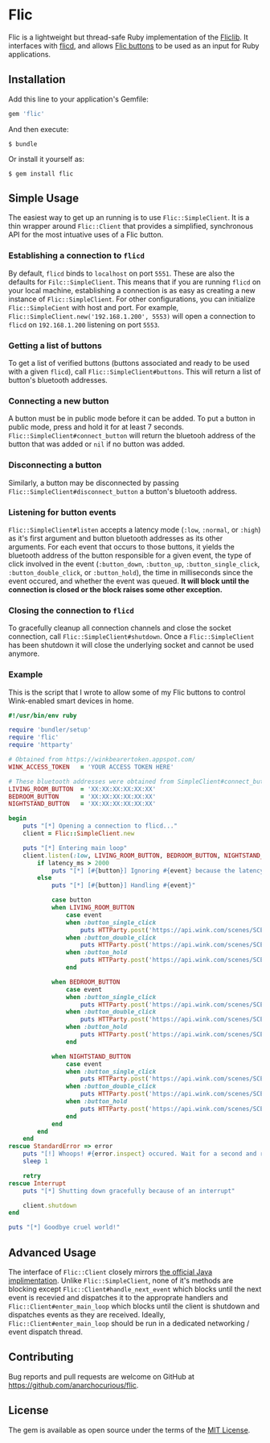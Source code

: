 # Flic
Flic is a lightweight but thread-safe Ruby implementation of the [Fliclib](https://github.com/50ButtonsEach/fliclib-linux-hci/blob/master/ProtocolDocumentation.md). It interfaces with [flicd](https://github.com/50ButtonsEach/fliclib-linux-hci), and allows [Flic buttons](https://flic.io/) to be used as an input for Ruby applications.

## Installation
Add this line to your application's Gemfile:

```ruby
gem 'flic'
```

And then execute:

    $ bundle

Or install it yourself as:

    $ gem install flic

## Simple Usage
The easiest way to get up an running is to use `Flic::SimpleClient`. It is a thin wrapper around `Flic::Client` that provides a simplified, synchronous API for the most intuative uses of a Flic button.

### Establishing a connection to `flicd`
By default, `flicd` binds to `localhost` on port `5551`. These are also the defaults for `Filc::SimpleClient`. This means that if you are running `flicd` on your local machine, establishing a connection is as easy as creating a new instance of `Flic::SimpleClient`. For other configurations, you can initialize `Flic::SimpleCient` with host and port. For example, `Flic::SimpleClient.new('192.168.1.200', 5553)` will open a connection to `flicd` on `192.168.1.200` listening on port `5553`.

### Getting a list of buttons
To get a list of verified buttons (buttons associated and ready to be used with a given `flicd`), call `Flic::SimpleClient#buttons`. This will return a list of button's bluetooth addresses.

### Connecting a new button
A button must be in public mode before it can be added. To put a button in public mode, press and hold it for at least 7 seconds. `Flic::SimpleClient#connect_button` will return the bluetooh address of the button that was added or `nil` if no button was added.

### Disconnecting a button
Similarly, a button may be disconnected by passing `Flic::SimpleClient#disconnect_button` a button's bluetooth address.

### Listening for button events
`Flic::SimpleClient#listen` accepts a latency mode (`:low`, `:normal`, or `:high`) as it's first argument and button bluetooth addresses as its other arguments. For each event that occurs to those buttons, it yields the bluetooth address of the button responsible for a given event, the type of click involved in the event (`:button_down`, `:button_up`, `:button_single_click`, `:button_double_click`, or `:button_hold`), the time in milliseconds since the event occured, and whether the event was queued. **It will block until the connection is closed or the block raises some other exception.**

### Closing the connection to `flicd`
To gracefully cleanup all connection channels and close the socket connection, call `Flic::SimpleClient#shutdown`. Once a `Flic::SimpleClient` has been shutdown it will close the underlying socket and cannot be used anymore.

### Example
This is the script that I wrote to allow some of my Flic buttons to control Wink-enabled smart devices in home.
```ruby
#!/usr/bin/env ruby

require 'bundler/setup'
require 'flic'
require 'httparty'

# Obtained from https://winkbearertoken.appspot.com/
WINK_ACCESS_TOKEN	= 'YOUR ACCESS TOKEN HERE'

# These bluetooth addresses were obtained from SimpleClient#connect_button
LIVING_ROOM_BUTTON 	= 'XX:XX:XX:XX:XX:XX'
BEDROOM_BUTTON 		= 'XX:XX:XX:XX:XX:XX'
NIGHTSTAND_BUTTON 	= 'XX:XX:XX:XX:XX:XX'

begin
	puts "[*] Opening a connection to flicd..."
	client = Flic::SimpleClient.new

	puts "[*] Entering main loop"
	client.listen(:low, LIVING_ROOM_BUTTON, BEDROOM_BUTTON, NIGHTSTAND_BUTTON) do |button, event, latency_ms|
		if latency_ms > 2000
			puts "[*] [#{button}] Ignoring #{event} because the latency is #{latency_ms} ms"
		else
			puts "[*] [#{button}] Handling #{event}"

			case button
			when LIVING_ROOM_BUTTON
				case event
				when :button_single_click
					puts HTTParty.post('https://api.wink.com/scenes/SCENE_ID/activate', headers: { Authorization: "Bearer #{WINK_ACCESS_TOKEN}" }).inspect
				when :button_double_click
					puts HTTParty.post('https://api.wink.com/scenes/SCENE_ID/activate', headers: { Authorization: "Bearer #{WINK_ACCESS_TOKEN}" }).inspect
				when :button_hold
					puts HTTParty.post('https://api.wink.com/scenes/SCENE_ID/activate', headers: { Authorization: "Bearer #{WINK_ACCESS_TOKEN}" }).inspect
				end

			when BEDROOM_BUTTON
				case event
				when :button_single_click
					puts HTTParty.post('https://api.wink.com/scenes/SCENE_ID/activate', headers: { Authorization: "Bearer #{WINK_ACCESS_TOKEN}" }).inspect
				when :button_double_click
					puts HTTParty.post('https://api.wink.com/scenes/SCENE_ID/activate', headers: { Authorization: "Bearer #{WINK_ACCESS_TOKEN}" }).inspect
				when :button_hold
					puts HTTParty.post('https://api.wink.com/scenes/SCENE_ID/activate', headers: { Authorization: "Bearer #{WINK_ACCESS_TOKEN}" }).inspect
				end

			when NIGHTSTAND_BUTTON
				case event
				when :button_single_click
					puts HTTParty.post('https://api.wink.com/scenes/SCENE_ID/activate', headers: { Authorization: "Bearer #{WINK_ACCESS_TOKEN}" }).inspect
				when :button_double_click
					puts HTTParty.post('https://api.wink.com/scenes/SCENE_ID/activate', headers: { Authorization: "Bearer #{WINK_ACCESS_TOKEN}" }).inspect
				when :button_hold
					puts HTTParty.post('https://api.wink.com/scenes/SCENE_ID/activate', headers: { Authorization: "Bearer #{WINK_ACCESS_TOKEN}" }).inspect
				end
			end
		end
	end
rescue StandardError => error
	puts "[!] Whoops! #{error.inspect} occured. Wait for a second and restart everything."
	sleep 1

	retry
rescue Interrupt
	puts "[*] Shutting down gracefully because of an interrupt"

	client.shutdown
end

puts "[*] Goodbye cruel world!"
```

## Advanced Usage
The interface of `Flic::Client` closely mirrors [the official Java implimentation](https://github.com/50ButtonsEach/fliclib-linux-hci/tree/master/clientlib/java). Unlike `Flic::SimpleClient`, none of it's methods are blocking except `Flic::Client#handle_next_event` which blocks until the next event is recevied and dispatches it to the approprate handlers and `Flic::Client#enter_main_loop` which blocks until the client is shutdown and dispatches events as they are received. Ideally, `Flic::Client#enter_main_loop` should be run in a dedicated networking / event dispatch thread.


## Contributing
Bug reports and pull requests are welcome on GitHub at https://github.com/anarchocurious/flic.

## License
The gem is available as open source under the terms of the [MIT License](http://opensource.org/licenses/MIT).
